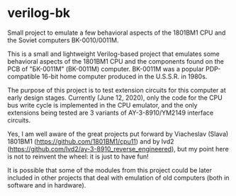 # verilog-bk
Small project to emulate a few behavioral aspects of the 1801BM1 CPU and the Soviet computers BK-0010/0011M.

This is a small and lightweight Verilog-based project that emulates some behavioral aspects
of the 1801BM1 CPU and the components found on the PCB of "БК-0011М" (BK-0011M) computer.
BK-0011M was a popular PDP-compatible 16-bit home computer produced in the U.S.S.R. in 1980s.

The purpose of this project is to test extension circuits for this computer at early design stages.
Currently (June 12, 2020), only the code for the CPU bus write cycle is implemented in the CPU emulator,
and the only extensions being tested are 3 variants of AY-3-8910/YM2149 interface circuits.

Yes, I am well aware of the great projects put forward by Viacheslav (Slava) 1801BM1
(https://github.com/1801BM1/cpu11) and by lvd2 (https://github.com/lvd2/ay-3-8910_reverse_engineered),
but my point here is not to reinvent the wheel: it is just to have fun!

It is possible that some of the modules from this project could be later included in other
projects that deal with emulation of old computers (both in software and in hardware).
